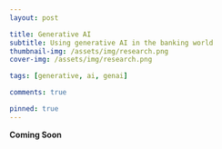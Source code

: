 ```yaml
---
layout: post

title: Generative AI
subtitle: Using generative AI in the banking world
thumbnail-img: /assets/img/research.png
cover-img: /assets/img/research.png

tags: [generative, ai, genai]

comments: true

pinned: true
---
```


**Coming Soon**
